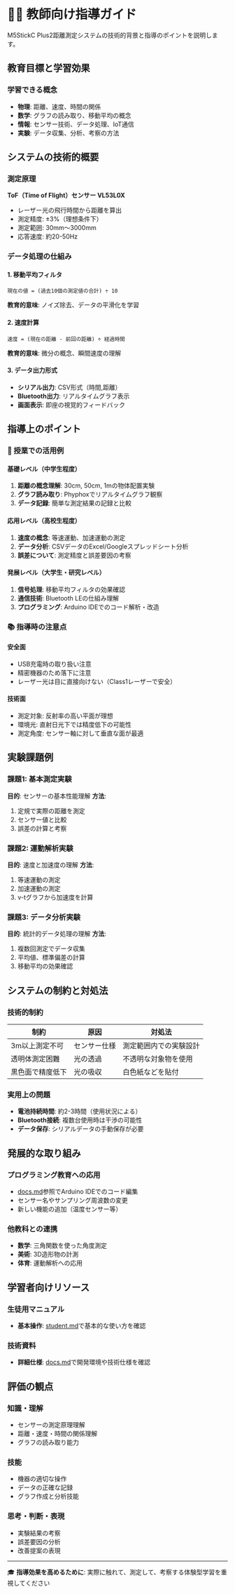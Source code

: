 # 👨‍🏫 教師向け指導ガイド

M5StickC Plus2距離測定システムの技術的背景と指導のポイントを説明します。

## 教育目標と学習効果

### 学習できる概念
- **物理**: 距離、速度、時間の関係
- **数学**: グラフの読み取り、移動平均の概念
- **情報**: センサー技術、データ処理、IoT通信
- **実験**: データ収集、分析、考察の方法

## システムの技術的概要

### 測定原理
**ToF（Time of Flight）センサー VL53L0X**
- レーザー光の飛行時間から距離を算出
- 測定精度: ±3%（理想条件下）
- 測定範囲: 30mm〜3000mm
- 応答速度: 約20-50Hz

### データ処理の仕組み

#### 1. 移動平均フィルタ
```
現在の値 = (過去10個の測定値の合計) ÷ 10
```
**教育的意味**: ノイズ除去、データの平滑化を学習

#### 2. 速度計算
```
速度 = (現在の距離 - 前回の距離) ÷ 経過時間
```
**教育的意味**: 微分の概念、瞬間速度の理解

#### 3. データ出力形式
- **シリアル出力**: CSV形式（時間,距離）
- **Bluetooth出力**: リアルタイムグラフ表示
- **画面表示**: 即座の視覚的フィードバック

## 指導上のポイント

### 🎯 授業での活用例

#### 基礎レベル（中学生程度）
1. **距離の概念理解**: 30cm, 50cm, 1mの物体配置実験
2. **グラフ読み取り**: Phyphoxでリアルタイムグラフ観察
3. **データ記録**: 簡単な測定結果の記録と比較

#### 応用レベル（高校生程度）
1. **速度の概念**: 等速運動、加速運動の測定
2. **データ分析**: CSVデータのExcel/Googleスプレッドシート分析
3. **誤差について**: 測定精度と誤差要因の考察

#### 発展レベル（大学生・研究レベル）
1. **信号処理**: 移動平均フィルタの効果確認
2. **通信技術**: Bluetooth LEの仕組み理解
3. **プログラミング**: Arduino IDEでのコード解析・改造

### 📚 指導時の注意点

#### 安全面
- USB充電時の取り扱い注意
- 精密機器のため落下に注意
- レーザー光は目に直接向けない（Class1レーザーで安全）

#### 技術面
- 測定対象: 反射率の高い平面が理想
- 環境光: 直射日光下では精度低下の可能性
- 測定角度: センサー軸に対して垂直な面が最適

## 実験課題例

### 課題1: 基本測定実験
**目的**: センサーの基本性能理解
**方法**: 
1. 定規で実際の距離を測定
2. センサー値と比較
3. 誤差の計算と考察

### 課題2: 運動解析実験
**目的**: 速度と加速度の理解
**方法**:
1. 等速運動の測定
2. 加速運動の測定
3. v-tグラフから加速度を計算

### 課題3: データ分析実験
**目的**: 統計的データ処理の理解
**方法**:
1. 複数回測定でデータ収集
2. 平均値、標準偏差の計算
3. 移動平均の効果確認

## システムの制約と対処法

### 技術的制約
| 制約 | 原因 | 対処法 |
|------|------|--------|
| 3m以上測定不可 | センサー仕様 | 測定範囲内での実験設計 |
| 透明体測定困難 | 光の透過 | 不透明な対象物を使用 |
| 黒色面で精度低下 | 光の吸収 | 白色紙などを貼付 |

### 実用上の問題
- **電池持続時間**: 約2-3時間（使用状況による）
- **Bluetooth接続**: 複数台使用時は干渉の可能性
- **データ保存**: シリアルデータの手動保存が必要

## 発展的な取り組み

### プログラミング教育への応用
- [docs.md](./docs.md)参照でArduino IDEでのコード編集
- センサー名やサンプリング周波数の変更
- 新しい機能の追加（温度センサー等）

### 他教科との連携
- **数学**: 三角関数を使った角度測定
- **美術**: 3D造形物の計測
- **体育**: 運動解析への応用

## 学習者向けリソース

### 生徒用マニュアル
- **基本操作**: [student.md](./student.md)で基本的な使い方を確認

### 技術資料
- **詳細仕様**: [docs.md](./docs.md)で開発環境や技術仕様を確認

## 評価の観点

### 知識・理解
- センサーの測定原理理解
- 距離・速度・時間の関係理解
- グラフの読み取り能力

### 技能
- 機器の適切な操作
- データの正確な記録
- グラフ作成と分析技能

### 思考・判断・表現
- 実験結果の考察
- 誤差要因の分析
- 改善提案の表現

---
🎓 **指導効果を高めるために**: 実際に触れて、測定して、考察する体験型学習を重視してください
